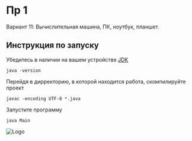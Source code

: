 # Пр 1

Вариант 11: Вычислительная машина, ПК, ноутбук, планшет.

## Инструкция по запуску

Убедитесь в наличии на вашем устройстве [JDK](https://www.oracle.com/java/technologies/downloads/#jdk17-windows)
```
java -version
```
Перейдя в дирректорию, в которой находится работа, скомпилируйте проект
```
javac -encoding UTF-8 *.java
```
Запустите программу
```
java Main
```
![Logo](https://uprostim.com/wp-content/uploads/2021/04/image090-2.png)
